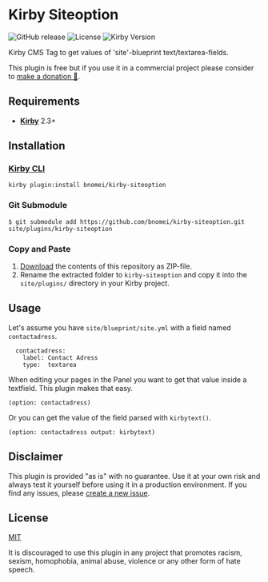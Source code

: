 # Kirby Siteoption

![GitHub release](https://img.shields.io/github/release/bnomei/kirby-siteoption.svg?maxAge=1800) ![License](https://img.shields.io/github/license/mashape/apistatus.svg) ![Kirby Version](https://img.shields.io/badge/Kirby-2.3%2B-red.svg)

Kirby CMS Tag to get values of 'site'-blueprint text/textarea-fields.

This plugin is free but if you use it in a commercial project please consider to [make a donation 🍻](https://www.paypal.me/bnomei/2).

## Requirements

- [**Kirby**](https://getkirby.com/) 2.3+

## Installation

### [Kirby CLI](https://github.com/getkirby/cli)

```
kirby plugin:install bnomei/kirby-siteoption
```

### Git Submodule

```
$ git submodule add https://github.com/bnomei/kirby-siteoption.git site/plugins/kirby-siteoption
```

### Copy and Paste

1. [Download](https://github.com/bnomei/kirby-siteoption/archive/master.zip) the contents of this repository as ZIP-file.
2. Rename the extracted folder to `kirby-siteoption` and copy it into the `site/plugins/` directory in your Kirby project.

## Usage

Let's assume you have `site/blueprint/site.yml` with a field named `contactadress`.

```
  contactadress:
    label: Contact Adress
    type:  textarea
```

When editing your pages in the Panel you want to get that value inside a textfield. This plugin makes that easy.

```
(option: contactadress)
```

Or you can get the value of the field parsed with `kirbytext()`.

```
(option: contactadress output: kirbytext)
```

## Disclaimer

This plugin is provided "as is" with no guarantee. Use it at your own risk and always test it yourself before using it in a production environment. If you find any issues, please [create a new issue](https://github.com/bnomei/kirby-siteoption/issues/new).

## License

[MIT](https://opensource.org/licenses/MIT)

It is discouraged to use this plugin in any project that promotes racism, sexism, homophobia, animal abuse, violence or any other form of hate speech.
